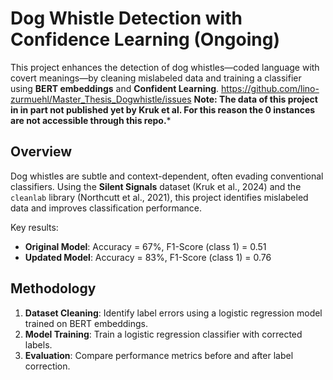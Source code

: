 # Dog Whistle Detection with Confidence Learning (Ongoing)

This project enhances the detection of dog whistles—coded language with covert meanings—by cleaning mislabeled data and training a classifier using **BERT embeddings** and **Confident Learning**.
https://github.com/lino-zurmuehl/Master_Thesis_Dogwhistle/issues
**Note: The data of this project in in part not published yet by Kruk et al. For this reason the 0 instances are not accessible through this repo.***

## Overview

Dog whistles are subtle and context-dependent, often evading conventional classifiers. Using the **Silent Signals** dataset (Kruk et al., 2024) and the `cleanlab` library (Northcutt et al., 2021), this project identifies mislabeled data and improves classification performance.

Key results:  
- **Original Model**: Accuracy = 67%, F1-Score (class 1) = 0.51  
- **Updated Model**: Accuracy = 83%, F1-Score (class 1) = 0.76  

## Methodology

1. **Dataset Cleaning**: Identify label errors using a logistic regression model trained on BERT embeddings.
2. **Model Training**: Train a logistic regression classifier with corrected labels.
3. **Evaluation**: Compare performance metrics before and after label correction.

